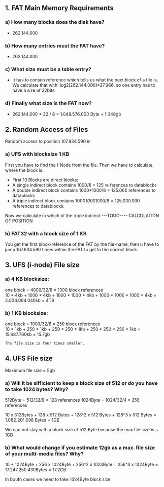 ## 1. FAT Main Memory Requirements
### a) How many blocks does the disk have?
* 262.144.000
### b) How many entries must the FAT have?
* 262.144.000
### c) What size must be a table entry?
* It has to contain reference which tells us what the next block of a file is. We calculate that with: log2(262.144.000)=27.966,
so one entry has to have a size of 32bits
### d) Finally what size is the FAT now?
* 262.144.000 * 32 / 8 = 1.048.576.000 Byte = 1.048gb

## 2. Random Access of Files
Random access to position 107.834.590 in
### a) UFS with blocksize 1 KB
First you have to find the I-Node from the file. Then we have to calculate, where the block is:
* First 10 Blocks are direct blocks:
* A single indirect block contains 1000/8 = 125 re ferences to datablocks
* A double indirect block contains 1000*1000/8 = 125.000 references to datablocks
* A triple indirect block contains 1000*1000*1000/8 = 125.000.000 references to datablocks.

Now we calculate in which of the triple indirect
---TODO---- CALCULATION OF POSITION

### b) FAT32 with a block size of 1 KB
You get the first block-reference of the FAT by the file-name, then u have to jump 107.834.590 times within the FAT to get to the correct block.

## 3. UFS (i-node) File size
### a) 4 KB blocksize:
one block = 4000/32/8 = 1000 block references  
10 * 4kb      +       1000 * 4kb      +      1000 * 1000 * 4kb     +     1000 * 1000 * 1000 * 4kb = 4.004.004.040kb = 4TB

### b) 1 KB blocksize:
one block = 1000/32/8 = 250 block references  
10 * 1kb      +       250 * 1kb      +      250 * 250 * 1kb     +     250 * 250 * 250 * 1kb = 15.687.760kb = 15.7gb

    The file size is four times smaller.

## 4. UFS File size
Maximum file size = 5gb

### a) Will it be sifficient to keep a block size of 512 or do you have to take 1024 bytes? Why?

512Byte = 512/32/8 = 128 references
1024Byte = 1024/32/4 = 256 references

10 x 512Bytes + 128 x 512 Bytes + 128^2 x 512 Bytes + 128^3 x 512 Bytes = 1.082.201.088 Bytes = 1GB

We can not stay with a block size of 512 Byte because the max file size is ~ 1GB

### b) What would change if you estimate 12gb as a max. file size of your multi-media files? Why?

10 * 1024Byte + 256 x 1024Byte + 256^2 x 1024Byte + 256^3 x 1024Byte = 17.247.250.430Bytes = 17.2GB

In bouth cases we need to take 1024Byte block size
